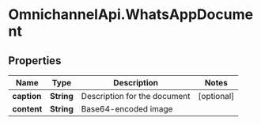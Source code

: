 # OmnichannelApi.WhatsAppDocument

## Properties
Name | Type | Description | Notes
------------ | ------------- | ------------- | -------------
**caption** | **String** | Description for the document | [optional] 
**content** | **String** | Base64-encoded image | 


